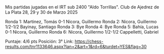Mis partidas jugadas en el IRT sub 2400 "Aldo Torrillas". Club de Ajedrez de La Plata 28, 29 y 30 de Marzo 2025

Ronda 1: Martinez, Tomás 0-1 Nicora, Guillermo
Ronda 2: Nicora, Guillermo 1/2-1/2 Bayinay, Santiago
Ronda 3: Bye
Ronda 4: Bye
Ronda 5: Bahía, Lucas 0-1 Nicora, Guillermo
Ronda 6: Nicora, Guillermo 1/2-1/2 Cappelletti, Gabriel

Puntaje: 4/6 pts
Posición: 3°
Link: https://chess-results.com/tnr1133646.aspx?lan=2&art=1&rd=6&turdet=YES&flag=30
